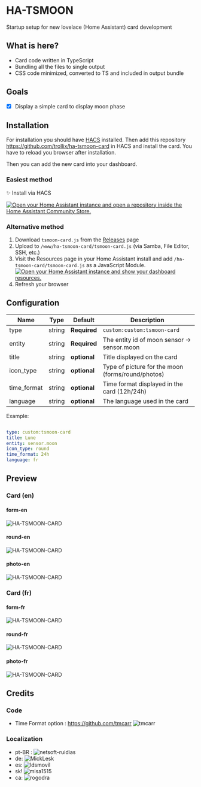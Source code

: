 # HA-TSMOON

Startup setup for new lovelace (Home Assistant) card development

## What is here?

* Card code written in TypeScript
* Bundling all the files to single output
* CSS code minimized, converted to TS and included in output bundle

## Goals

* [X] Display a simple card to display moon phase

## Installation

For installation you should have [HACS](https://hacs.xyz/docs/setup/download/) installed. Then add this repository <https://github.com/trollix/ha-tsmoon-card> in HACS and install the card. You have to reload you browser after installation.

Then you can add the new card into your dashboard.

### Easiest method

✨ Install via HACS

[![Open your Home Assistant instance and open a repository inside the Home Assistant Community Store.](https://my.home-assistant.io/badges/hacs_repository.svg)](https://my.home-assistant.io/redirect/hacs_repository/?owner=trollix&repository=ha-tsmoon-card)

### Alternative method

1. Download `tsmoon-card.js` from the [Releases](https://github.com/trollix/ha-tsmoon-card/releases) page
2. Upload to `/www/ha-tsmoon-card/tsmoon-card.js` (via Samba, File Editor, SSH, etc.)
3. Visit the Resources page in your Home Assistant install and add `/ha-tsmoon-card/tsmoon-card.js` as a
   JavaScript Module.
   [![Open your Home Assistant instance and show your dashboard resources.](https://my.home-assistant.io/badges/lovelace_resources.svg)](https://my.home-assistant.io/redirect/lovelace_resources/)
4. Refresh your browser

## Configuration

| Name        | Type    | Default      | Description                                              |
| ----------- | ------- | ------------ | -------------------------------------------------------- |
| type        | string  | **Required** | `custom:custom:tsmoon-card`                              |
| entity      | string  | **Required** | The entity id of moon sensor -> sensor.moon              |
| title       | string  | **optional** | Title displayed on the card                              |
| icon_type   | string  | **optional** | Type of picture for the moon (forms/round/photos)        |
| time_format | string  | **optional** | Time format displayed in the card (12h/24h)              |
| language    | string  | **optional** | The language used in the card                            |

Example:

```yaml

type: custom:tsmoon-card
title: Lune
entity: sensor.moon
icon_type: round
time_format: 24h
language: fr

```

## Preview

### Card (en)

#### form-en

![HA-TSMOON-CARD](https://github.com/trollix/ha-tsmoon-card/blob/main/img_forms_en.png?raw=true "Ha TSMoon Card")

#### round-en

![HA-TSMOON-CARD](https://github.com/trollix/ha-tsmoon-card/blob/main/img_round_en.png?raw=true "Ha TSMoon Card")

#### photo-en

![HA-TSMOON-CARD](https://github.com/trollix/ha-tsmoon-card/blob/main/img_photos_en.png?raw=true "Ha TSMoon Card")

### Card (fr)

#### form-fr

![HA-TSMOON-CARD](https://github.com/trollix/ha-tsmoon-card/blob/main/img_forms_fr.png?raw=true "Ha TSMoon Card")

#### round-fr

![HA-TSMOON-CARD](https://github.com/trollix/ha-tsmoon-card/blob/main/img_round_fr.png?raw=true "Ha TSMoon Card")

#### photo-fr

![HA-TSMOON-CARD](https://github.com/trollix/ha-tsmoon-card/blob/main/img_photos_fr.png?raw=true "Ha TSMoon Card")

## Credits

### Code

* Time Format option : https://github.com/tmcarr  ![tmcarr](https://github.com/tmcarr "tmcarr")

### Localization
  
* pt-BR : ![netsoft-ruidias](https://github.com/netsoft-ruidias "netsoft-ruidias")
* de: ![MickLesk](https://github.com/MickLesk "MickLesk")
* es: ![ldsmovil](https://github.com/ldsmovil "ldsmovil")
* sk! ![misa1515](https://github.com/misa1515 "misa1515")
* ca: ![rogodra](https://github.com/rogodra "rogodra")
